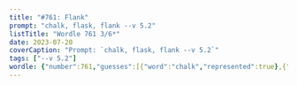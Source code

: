 ```yaml
---
title: "#761: Flank"
prompt: "chalk, flask, flank --v 5.2"
listTitle: "Wordle 761 3/6*"
date: 2023-07-20
coverCaption: "Prompt: `chalk, flask, flank --v 5.2`"
tags: ["--v 5.2"]
wordle: {"number":761,"guesses":[{"word":"chalk","represented":true},{"word":"flask","represented":true},{"word":"flank","represented":false}],"yes_count":2}
---
```

